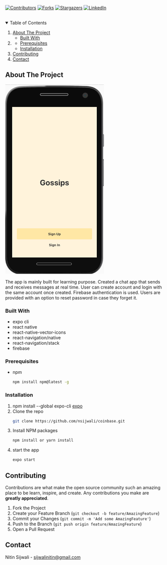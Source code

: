 <!--
*** Thanks for checking out the Best-README-Template. If you have a suggestion
*** that would make this better, please fork the repo and create a pull request
*** or simply open an issue with the tag "enhancement".
*** Thanks again! Now go create something AMAZING! :D
-->

<!-- PROJECT SHIELDS -->
<!--
*** I'm using markdown "reference style" links for readability.
*** Reference links are enclosed in brackets [ ] instead of parentheses ( ).
*** See the bottom of this document for the declaration of the reference variables
*** for contributors-url, forks-url, etc. This is an optional, concise syntax you may use.
*** https://www.markdownguide.org/basic-syntax/#reference-style-links
-->

[![Contributors][contributors-shield]][contributors-url]
[![Forks][forks-shield]][forks-url]
[![Stargazers][stars-shield]][stars-url]
[![LinkedIn][linkedin-shield]][linkedin-url]

<!-- PROJECT LOGO -->
<br />

<!-- TABLE OF CONTENTS -->
<details open="open">
  <summary>Table of Contents</summary>
  <ol>
    <li>
      <a href="#about-the-project">About The Project</a>
      <ul>
        <li><a href="#built-with">Built With</a></li>
      </ul>
    </li>
    <li>
      <ul>
        <li><a href="#prerequisites">Prerequisites</a></li>
        <li><a href="#installation">Installation</a></li>
      </ul>
    </li>
    <li><a href="#contributing">Contributing</a></li>
    <li><a href="#contact">Contact</a></li>
  </ol>
</details>

<!-- ABOUT THE PROJECT -->

## About The Project

<!-- <a href = "https://coinbase-dopple.web.app/">
<img src="assets/gossips.png" alt="Gossips"/ rel="nofollow>
</a> -->

[![Gossips][product-screenshot]](https://coinbase-dopple.web.app/)

The app is mainly built for learning purpose. Created a chat app that sends and receives messages at real time. User can create account and login with the same account once created.
Firebase authentication is used. Users are provided with an option to reset password in case they forget it.

### Built With

<ul>
    <li>expo cli</li>
    <li>react native</li>
    <li>react-native-vector-icons</li>
    <li>react-navigation/native</li>
    <li>react-navigation/stack</li>
    <li>firebase</li>
</ul>

### Prerequisites

- npm
  ```sh
  npm install npm@latest -g
  ```

### Installation

1. npm install --global expo-cli [expo](https://docs.expo.io/)
2. Clone the repo
   ```sh
   git clone https://github.com/nsijwali/coinbase.git
   ```
3. Install NPM packages
   ```sh
   npm install or yarn install
   ```
4. start the app
   ```sh
   expo start
   ```

<!-- CONTRIBUTING -->

## Contributing

Contributions are what make the open source community such an amazing place to be learn, inspire, and create. Any contributions you make are **greatly appreciated**.

1. Fork the Project
2. Create your Feature Branch (`git checkout -b feature/AmazingFeature`)
3. Commit your Changes (`git commit -m 'Add some AmazingFeature'`)
4. Push to the Branch (`git push origin feature/AmazingFeature`)
5. Open a Pull Request

<!-- CONTACT -->

## Contact

Nitin Sijwali - sijwalinitin@gmail.com

<!-- MARKDOWN LINKS & IMAGES -->
<!-- https://www.markdownguide.org/basic-syntax/#reference-style-links -->

[contributors-shield]: https://img.shields.io/github/contributors/othneildrew/Best-README-Template.svg?style=for-the-badge
[contributors-url]: https://github.com/nsijwali/coinbase/graphs/contributors
[forks-shield]: https://img.shields.io/github/forks/othneildrew/Best-README-Template.svg?style=for-the-badge
[forks-url]: https://github.com/nsijwali/coinbase/network/members
[stars-shield]: https://img.shields.io/github/stars/othneildrew/Best-README-Template.svg?style=for-the-badge
[stars-url]: https://github.com/nsijwali/coinbase/stargazers
[linkedin-shield]: https://img.shields.io/badge/-LinkedIn-black.svg?style=for-the-badge&logo=linkedin&colorB=555
[linkedin-url]: https://www.linkedin.com/in/nitinsij/
[product-screenshot]: assets/Gossips.png
